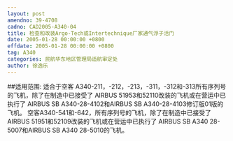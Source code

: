 ```yaml
---
layout: post
amendno: 39-4708
cadno: CAD2005-A340-04
title: 检查和改装Argo-Tech或Intertechnique厂家通气浮子活门
date: 2005-01-28 00:00:00 +0800
effdate: 2005-01-28 00:00:00 +0800
tag: A340
categories: 民航华东地区管理局适航审定处
author: 徐逸乐
---
```


##适用范围:
适合于空客 A340-211，-212，-213，-311，-312和-313所有序列号的飞机，除了在制造中已接受了 AIRBUS 51953和52110改装的飞机或在营运中已执行了 AIRBUS SB A340-28-4102和AIRBUS SB A340-28-4103修订版01版的飞机。
空客A340-541和-642，所有序列号的飞机，除了在制造中已接受了AIRBUS 51951和52109改装的飞机或在营运中已执行了 AIRBUS SB A340 28-5007和AIRBUS SB A340 28-5010的飞机。

